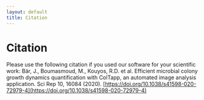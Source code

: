 ```yaml
---
layout: default
title: Citation
---
```

# Citation

Please use the following citation if you used our software for your scientific work:
Bär, J., Boumasmoud, M., Kouyos, R.D. et al. Efficient microbial colony growth dynamics quantification with ColTapp, an automated image analysis application. Sci Rep 10, 16084 (2020). [https://doi.org/10.1038/s41598-020-72979-4](https://doi.org/10.1038/s41598-020-72979-4)
